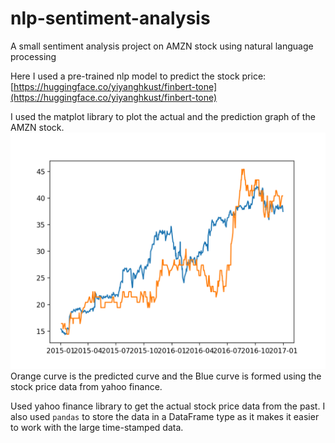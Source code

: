# nlp-sentiment-analysis
A small sentiment analysis project on AMZN stock using natural language processing

Here I used a pre-trained nlp model to predict the stock price: [https://huggingface.co/yiyanghkust/finbert-tone](https://huggingface.co/yiyanghkust/finbert-tone)

I used the matplot library to plot the actual and the prediction graph of the AMZN stock.
![prediction graph](https://github.com/jay-esh/nlp-sentiment-analysis/blob/main/Prediction.png)
Orange curve is the predicted curve and the Blue curve is formed using the stock price data from yahoo finance. 

Used yahoo finance library to get the actual stock price data from the past.
I also used `pandas` to store the data in a DataFrame type as it makes it easier to work with the large time-stamped data.

